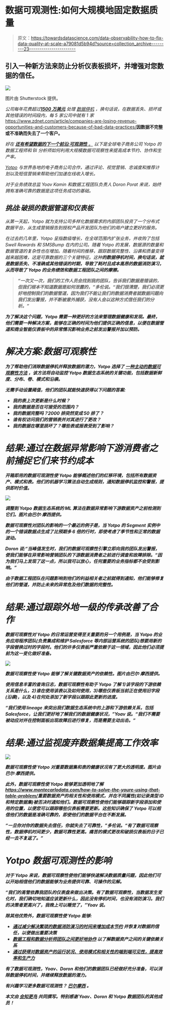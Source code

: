 # 数据可观测性:如何大规模地固定数据质量

> 原文：<https://towardsdatascience.com/data-observability-how-to-fix-data-quality-at-scale-a79081d5b94d?source=collection_archive---------23----------------------->

## 引入一种新方法来防止分析仪表板损坏，并增强对您数据的信任。

![](img/2a41880a44380e2ad5db8e834a671280.png)

图片由 Shutterstock 提供。

*公司每年花费超过*[***1500 万美元***](https://www.gartner.com/smarterwithgartner/how-to-stop-data-quality-undermining-your-business/) *处理* [*数据停机*](https://www.montecarlodata.com/the-rise-of-data-downtime/) *，换句话说，在数据丢失、损坏或其他错误的时间段内，每 5 家公司中就有 1 家*<https://www.zdnet.com/article/companies-are-losing-revenue-opportunities-and-customers-because-of-bad-data-practices/>**因数据不完整或不准确而失去了一个客户。**

**好在* [***还有希望数据的下一个前沿:可观测性*** *。*](/data-observability-the-next-frontier-of-data-engineering-f780feb874b) *以下是全球电子商务公司 Yotpo 的数据工程师和 BI 分析师如何利用大规模数据可观察性来提高成本节约、协作和生产率。**

*[Yotpo](https://www.yotpo.com/) 与世界各地的电子商务公司合作，通过评论、视觉营销、忠诚度和推荐计划以及短信营销来帮助他们加速在线收入增长。*

*对于业务绩效总监 Yoav Kamin 和数据工程团队负责人 Doron Porat 来说，始终拥有准确可靠的数据是这项任务成功的基础。*

## *挑战:破损的数据管道和仪表板*

*从第一天起，Yotpo 就为支持公司多样化数据需求的内部团队投资了一个分布式数据平台，从生成营销报告到授权产品开发团队为他们的用户建立更好的服务。*

*在过去的几年里，Yotpo 呈指数级增长，在全球范围内扩张业务，并收购了包括 Swell Rewards 和 SMSBump 在内的公司。随着 Yotpo 的发展，数据源的数量和数据管道的复杂性也在增加。随着时间的推移，跟踪数据完整性、沿袭和质量变得越来越困难，这是可靠数据的三个关键特征。这种</the-rise-of-data-downtime-841650cedfd5>**的数据停机时间，换句话说，就是数据丢失、不准确或其他错误的时期，导致了耗时且成本高昂的数据消防演习，从而导致了 Yotpo 的业务绩效和数据工程团队之间的摩擦。***

> ***“一次又一次，我们的工作人员会找到我的团队，告诉我们数据是错误的，但我们根本不知道数据是如何泄露的，”多伦说。“我们很清楚，我们必须更好地控制我们的数据管道，因为我们不能让我们的数据消费者就数据问题向我们发出警报，并不断被意外捕获，没有人会以这种方式信任我们的分析。”***

***为了解决这个问题，Yotpo 需要一种更好的方法来管理数据健康和发现。最终，他们需要一种解决方案，能够在正确的时间为他们提供正确的信息，以便在数据管道和商业智能仪表板中的异常情况影响业务之前发出警报并加以预防。***

# ***解决方案:数据可观察性***

***为了帮助他们消除数据停机并释放数据的潜力，Yotpo 选择了 [**一种主动的数据可观察性方法**](https://www.youtube.com/embed/YKZ4Ikk8NiE) ，该方法将自动监控 Yotpo 数据生态系统的关键功能，包括数据新鲜度、分布、卷、模式和沿袭。***

***无需手动设置阈值，他们的团队就能快速获得以下问题的答案:***

*   ***我的表上次更新是什么时候？***
*   ***我的数据是否在可接受的范围内？***
*   ***我的数据完整吗？2000 排突然变成 50 排了？***
*   ***谁有权访问我们的营销表并对其进行了更改？***
*   ***我的数据在哪里损坏了？哪些表或报表受到了影响？***

# ***结果:通过在数据异常影响下游消费者之前捕捉它们来节约成本***

***开箱即用的数据可观测性使 Yotpo 能够概述他们的红移环境，包括所有数据资产、模式和表。他们的机器学习算法自动生成规则，通知数据停机监控和警报，提供即时价值。***

***![](img/e98a393008f61c08c409975a1b5541eb.png)***

***调整到 Yotpo 数据生态系统的 ML 算法在数据异常影响下游数据资产之前检测到它们。图片由巴尔·摩西提供。***

***数据可观察性对团队的影响的一个最近的例子是，当 Yotpo 的 Segment 实例中的一个错误数据点生成了比预期多 6 倍的行时，即使考虑了季节性和正常的数据波动。***

***Doron 说:“当峰值发生时，我们的数据可观察性引擎立即向我的团队发出警报，使我们能够在异常影响营销团队的下游数据消费者之前进行调查和故障排除。“因为我们马上发现了这一点，所以我可以放心，任何重要的业务指标都不会受到影响。”***

***由于数据工程团队在问题影响到他们的利益相关者之前就得到通知，他们能够修复他们的管道，并防止未来的异常危及他们数据的完整性。***

# ***结果:通过跟踪外地一级的传承改善了合作***

***数据可观察性对 Yotpo 的日常运营变得至关重要的另一个用例是，当 Yotpo 的业务应用程序团队(负责集成和维护 Salesforce 等内部运营系统的团队)想要用新的字段替换过时的字段时。他们的许多仪表板严重依赖于这一领域，因此他们必须提前为这一变化做好准备。***

***![](img/0f0ce9ad8e40033fb4df0437af0511dd.png)***

***数据可观察性使 Yotpo 能够了解关键数据资产的依赖性。图片由巴尔·摩西提供。***

***使用信息丰富的查询日志，数据可观察性有助于 Yotpo 了解 1)该字段的下游依赖关系是什么，2)谁在使用该表以及如何使用，3)哪些仪表板当前正在使用旧字段(沿袭)，以及 4)在何处添加了新字段以跟踪此更新的进度。***

***“我们使用 lineage 来突出我们数据生态系统中的上游和下游依赖关系，包括 Salesforce，让我们更好地了解我们的数据健康状况，”Yoav 说。“我们不需要被动应对并在控制面板出现故障后进行修复，而是需要主动出击。”***

# ***结果:通过监视废弃数据集提高工作效率***

***![](img/8bb1c4f223e843022de9e728fd136bfc.png)***

***数据可观察性使 Yotpo 对重要数据集和表的健康状况有了更大的透明度。图片由巴尔·摩西提供。***

***此外，数据可观察性使 Yotpo 能够更加透明地了解<https://www.montecarlodata.com/how-to-solve-the-youre-using-that-table-problem/>**重要数据资产的相关性和使用模式，并在不同属性(如记录类型 ID 和特定数据集)被否决时通知他们。数据可观察性使他们能够跟踪新字段添加和使用的位置，以便您可以跟踪哪些仪表板需要更新。这些知识确保了 Yotpo 可以相信他们的数据是准确可靠的，即使他们的数据平台在不断发展。*****

*****“一旦你对你的数据失去信任，你就失去了可靠性，”多伦说。“有了数据可观察性，数据停机时间更少，数据可靠性更高。痛苦的模式更改和破损仪表板的日子已经一去不复返了。”*****

# *****Yotpo 数据可观测性的影响*****

*****对于 Yotpo 来说，数据可观察性使他们能够快速解决数据质量问题，因此他们可以开始相信他们的数据能够为业务提供可靠、可操作的见解。*****

*****“我们的高管依靠我团队的仪表盘来做出决策。有了数据可观察性，当数据发生变化时，我们确切地知道应该更新什么，因此没有停机时间，也没有消防演习。我们的决策者更高兴了，我晚上可以睡觉了，”Yoav 说。*****

*****除其他优势外，数据可观察性使 Yotpo 能够:*****

*   *****[**通过减少解决繁琐的数据消防演习的时间来增加成本节约**](https://www.montecarlodata.com/how-to-calculate-the-cost-of-data-downtime/) 并恢复对数据的信任，以便做出重要决策*****
*   *****[**数据工程和数据分析师团队之间更好地协作**](https://www.montecarlodata.com/why-hiring-a-data-analyst-wont-solve-your-business-problems/) 以了解数据资产之间的关键依赖关系*****
*   *****[**通过获得对数据资产的运行状况、使用模式和相关性的端到端可见性，提高效率和生产力**](https://www.montecarlodata.com/how-to-solve-the-youre-using-that-table-problem/)*****

*****有了数据可观测性，Yoav、Doron 和他们的数据团队已经做好充分准备，可以消除数据停机时间，并继续释放数据的潜力。*****

********有兴趣学习更多数据可观测性？*** [***巴尔摩西***](https://www.linkedin.com/in/barrmoses/) ***。********

********本文由*** [***会知更鸟***](https://www.linkedin.com/in/will-robins/) ***共同撰写。特别感谢 Yoav、Doron 和 Yotpo 数据团队的其他成员！********